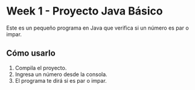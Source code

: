 # Week 1 - Proyecto Java Básico

Este es un pequeño programa en Java que verifica si un número es par o impar.

## Cómo usarlo

1. Compila el proyecto.
2. Ingresa un número desde la consola.
3. El programa te dirá si es par o impar.
